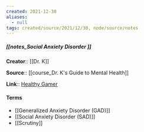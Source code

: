 ```yaml
---
created: 2021-12-30 
aliases:
  - null
tags: created/source/2021/12/30, node/source/notes
---
```


##### [[notes_Social Anxiety Disorder ]]
**Creator**:: [[Dr. K]]
 
**Source**:: [[course_Dr. K's Guide to Mental Health]]

**Link**:: [Healthy Gamer](https://coaching.healthygamer.gg/guide/lessons/social-anxiety-disorder)

#### Terms
- [[Generalized Anxiety Disorder (GAD)]]
- [[Social Anxiety Disorder (SAD)]]
- [[Scrutiny]]